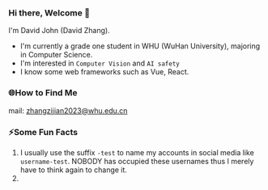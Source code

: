 ### Hi there, Welcome 👋
I'm David John (David Zhang).

* I'm currently a grade one student in WHU (WuHan University), majoring in Computer Science.
* I'm interested in `Computer Vision` and `AI safety`
* I know some web frameworks such as Vue, React.


### 🌐How to Find Me
mail: zhangzijian2023@whu.edu.cn


### ⚡Some Fun Facts
1. I usually use the suffix `-test` to name my accounts in social media like `username-test`. NOBODY has occupied these usernames thus I merely have to think again to change it.
2. 
<!--
**David-Zhang-test/David-Zhang-test** is a ✨ _special_ ✨ repository because its `README.md` (this file) appears on your GitHub profile.

Here are some ideas to get you started:

- 🔭 I’m currently working on ...
- 🌱 I’m currently learning ...
- 👯 I’m looking to collaborate on ...
- 🤔 I’m looking for help with ...
- 💬 Ask me about ...
- 📫 How to reach me: ...
- 😄 Pronouns: ...
- ⚡ Fun fact: ...
-->
